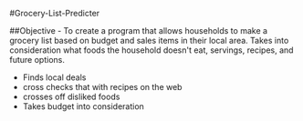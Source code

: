 #Grocery-List-Predicter

##Objective - To create a program that allows households to make a grocery list based on budget and sales items in their local area. Takes into consideration what foods the household doesn't eat, servings, recipes, and future options.

* Finds local deals
* cross checks that with recipes on the web
* crosses off disliked foods
* Takes budget into consideration
